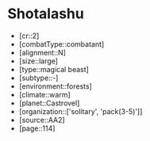 
# Shotalashu

- [cr::2]
- [combatType::combatant]
- [alignment::N]
- [size::large]
- [type::magical beast]
- [subtype::-]
- [environment::forests]
- [climate::warm]
- [planet::Castrovel]
- [organization::['solitary', 'pack(3-5)']]
- [source::AA2]
- [page::114]
